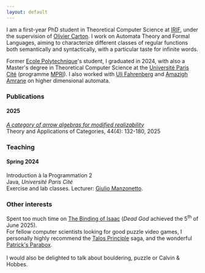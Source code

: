 ```yaml
---
layout: default
---
```


I am a first-year PhD student in Theoretical Computer Science at <a href="https://www.irif.fr">IRIF</a>, under the supervision of <a href="https://www.irif.fr/~carton/">Olivier Carton</a>. I work on Automata Theory and Formal Languages, aiming to characterize different classes of regular functions both semantically and syntactically, with a particular taste for infinite words.

Former <a href="https://www.polytechnique.edu/">Ecole Polytechnique</a>'s student, I graduated in 2024, with also a Master's degree in Theoretical Computer Science at the <a href="https://u-paris.fr/">Université Paris Cité</a> (programme <a href="https://wikimpri.dptinfo.ens-paris-saclay.fr/doku.php">MPRI</a>). I also worked with <a href="https://ulifahrenberg.github.io/">Uli Fahrenberg</a> and <a href="https://www.lre.epita.fr/perso/amazigh-amrane/">Amazigh Amrane</a> on higher dimensional automata.

<h3>Publications</h3>

<div class="timeline">
   <div class="timeline-year">
      <h4 class="year">2025</h4>
      <div class="timeline-events">
        <div class="timeline-item">
          <p><i><a href="http://www.tac.mta.ca/tac/volumes/44/4/44-04abs.html">A category of arrow algebras for modified realizability</a></i> <br> Theory and Applications of Categories, 44(4): 132-180, 2025 </p>
        </div>
      </div>
    </div>
</div>

<h3>Teaching</h3>

  <div class="timeline-year">
    <h4 class="year">Spring 2024</h4>
      <div class="timeline-events">
        <div class="timeline-item">
          <p> Introduction à la Programmation 2 <br>Java, <i>Université Paris Cité</i> <br> Exercise and lab classes. Lecturer: <a href="https://www.irif.fr/~gmanzone/">Giulio Manzonetto</a>. </p>
        </div>
      </div>
    </div>
</div>

<h3>Other interests</h3>
  Spent too much time on <a href="https://store.steampowered.com/app/250900/The_Binding_of_Isaac_Rebirth/">The Binding of Isaac</a> (<i>Dead God</i> achieved the 5<sup>th</sup> of June 2025).<br>
  For fellow computer scientists looking for good puzzle video games, I personally highly recommend the <a href="https://store.steampowered.com/app/257510/The_Talos_Principle/">Talos Principle</a> saga, and the wonderful <a href="https://www.patricksparabox.com/">Patrick's Parabox</a>.<br><br>
  I would also be delighted to talk about bouldering, puzzle or Calvin & Hobbes.
